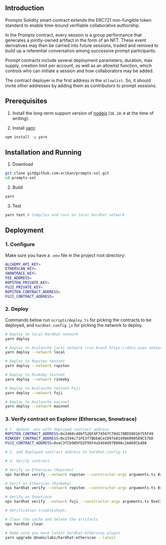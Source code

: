 ## Introduction

Prompts Solidity smart contract extends the ERC721 non-fungible token standard to enable time-bound verifiable collaborative authorship.

In the Prompts contract, every session is a group performance that generates a jointly-owned artifact in the form of an NFT. These event derivatives may then be carried into future sessions, traded and remixed to build up a referential conversation among successive prompt participants.

Prompt contracts include several deployment parameters, duration, max supply, creation limit per account, as well as an allowlist function, which controls who can initiate a session and how collaborators may be added.

The contract deployer is the first address in the `allowlist`. So, it should invite other addresses by adding them as contributors to prompt sessions.

## Prerequisites

1. Install the long-term support version of [nodejs](https://nodejs.org/en) (`16.10.0` at the time of writing).

2. Install [yarn](https://yarnpkg.com):
```sh
npm install -g yarn
```

## Installation and Running

1. Download
```sh
git clone git@github.com:arikan/prompts-sol.git
cd prompts-sol
```

2. Build
```sh
yarn
```

3. Test

```sh
yarn test # Compiles and runs on local Hardhat network
```

## Deployment

### 1. Configure

Make sure you have a `.env` file in the project root directory:

```sh
ALCHEMY_API_KEY=
ETHERSCAN_KEY=
SNOWTRACE_KEY=
FEE_ADDRESS=
ROPSTEN_PRIVATE_KEY=
FUJI_PRIVATE_KEY=
ROPSTEN_CONTRACT_ADDRESS=
FUJI_CONTRACT_ADDRESS=
```

### 2. Deploy

Commands below run `scripts/deploy.ts` for picking the contracts to be deployed, and `hardhat.config.js` for picking the network to deploy.

```sh
# Deploy to local Hardhat network
yarn deploy

# Deploy to Avalanche local network (run Avash https://docs.avax.network/build/tools/avash)
yarn deploy --network local

# Deploy to Ropsten testnet
yarn deploy --network ropsten

# Deploy to Rinkeby testnet
yarn deploy --network rinkeby

# Deploy to Avalanche testnet Fuji
yarn deploy --network fuji

# Deploy to Avalanche mainnet
yarn deploy --network mainnet
```

### 3. Verify contract on Explorer (Etherscan, Snowtrace)

```sh
# 1. Update .env with deployed contract address
ROPSTEN_CONTRACT_ADDRESS=0x3d60c48bf526F4F74567C79d178BD58016f55F49
RINKEBY_CONTRACT_ADDRESS=0x1594c71FE3f7Bb6ACeCD97e014986090589C57bD
FUJI_CONTRACT_ADDRESS=0xeC3fCb985FD2F95F4a54b8d97889Ac2AA68Cbd88

# 2. add Deployed contract address to hardhat.config.ts

# 3. Verify contract

# Verify on Etherscan (Ropsten)
npx hardhat verify --network ropsten --constructor-args arguments.ts 0x3d60c48bf526F4F74567C79d178BD58016f55F49 --show-stack-traces

# Verif on Etherscan (Rinkeby)
npx hardhat verify --network ropsten --constructor-args arguments.ts 0x1594c71FE3f7Bb6ACeCD97e014986090589C57bD --show-stack-traces

# Verify on Snowtrace
npx hardhat verify --network fuji --constructor-args arguments.ts 0xeC3fCb985FD2F95F4a54b8d97889Ac2AA68Cbd88 --show-stack-traces

# Verification troubleshoot:

# Clear the cache and delete the artifacts
npx hardhat clean

# Make sure you have latest hardhat-etherscan plugin
yarn upgrade @nomiclabs/hardhat-etherscan --latest
```

